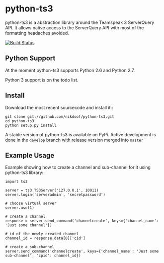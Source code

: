 
python-ts3
==========

python-ts3 is a abstraction library around the Teamspeak 3 ServerQuery API. It
allows native access to the ServerQuery API with most of the formatting
headaches avoided.

[![Build Status](https://travis-ci.org/nikdoof/python-ts3.png?branch=develop)](https://travis-ci.org/nikdoof/python-ts3)

Python Support
--------------

At the moment python-ts3 supports Python 2.6 and Python 2.7.

Python 3 support is on the todo list.


Install
-------

Download the most recent sourcecode and install it::

	git clone git://github.com/nikdoof/python-ts3.git
	cd python-ts3
	python setup.py install

A stable version of python-ts3 is available on PyPi. Active development is done in the `develop` branch with release version merged into `master`


Example Usage
-------------

Example showing how to create a channel and sub-channel for it using python-ts3 library::

	import ts3

	server = ts3.TS3Server('127.0.0.1', 10011)
	server.login('serveradmin', 'secretpassword')

	# choose virtual server
	server.use(1)

	# create a channel
	response = server.send_command('channelcreate', keys={'channel_name': 'Just some channel'})

	# id of the newly created channel
	channel_id = response.data[0]['cid']

	# create a sub-channel
	server.send_command('channelcreate', keys={'channel_name': 'Just some sub-channel', 'cpid': channel_id})

